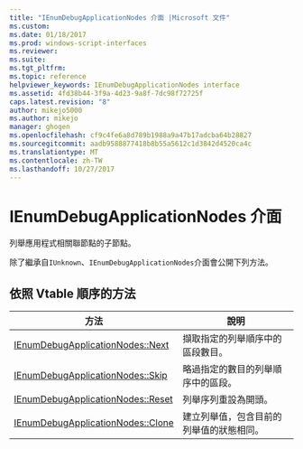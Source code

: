 ```yaml
---
title: "IEnumDebugApplicationNodes 介面 |Microsoft 文件"
ms.custom: 
ms.date: 01/18/2017
ms.prod: windows-script-interfaces
ms.reviewer: 
ms.suite: 
ms.tgt_pltfrm: 
ms.topic: reference
helpviewer_keywords: IEnumDebugApplicationNodes interface
ms.assetid: 4fd38b44-3f9a-4d23-9a8f-7dc98f72725f
caps.latest.revision: "8"
author: mikejo5000
ms.author: mikejo
manager: ghogen
ms.openlocfilehash: cf9c4fe6a8d789b1988a9a47b17adcba64b28827
ms.sourcegitcommit: aadb9588877418b8b55a5612c1d3842d4520ca4c
ms.translationtype: MT
ms.contentlocale: zh-TW
ms.lasthandoff: 10/27/2017
---
```

# <a name="ienumdebugapplicationnodes-interface"></a>IEnumDebugApplicationNodes 介面
列舉應用程式相關聯節點的子節點。  
  
 除了繼承自`IUnknown`、`IEnumDebugApplicationNodes`介面會公開下列方法。  
  
## <a name="methods-in-vtable-order"></a>依照 Vtable 順序的方法  
  
|方法|說明|  
|------------|-----------------|  
|[IEnumDebugApplicationNodes::Next](../../winscript/reference/ienumdebugapplicationnodes-next.md)|擷取指定的列舉順序中的區段數目。|  
|[IEnumDebugApplicationNodes::Skip](../../winscript/reference/ienumdebugapplicationnodes-skip.md)|略過指定的數目的列舉順序中的區段。|  
|[IEnumDebugApplicationNodes::Reset](../../winscript/reference/ienumdebugapplicationnodes-reset.md)|列舉序列重設為開頭。|  
|[IEnumDebugApplicationNodes::Clone](../../winscript/reference/ienumdebugapplicationnodes-clone.md)|建立列舉值，包含目前的列舉值的狀態相同。|